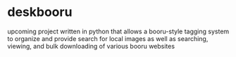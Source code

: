 # deskbooru
upcoming project written in python that allows a booru-style tagging system to organize and provide search for local images as well as searching, viewing, and bulk downloading of various booru websites
